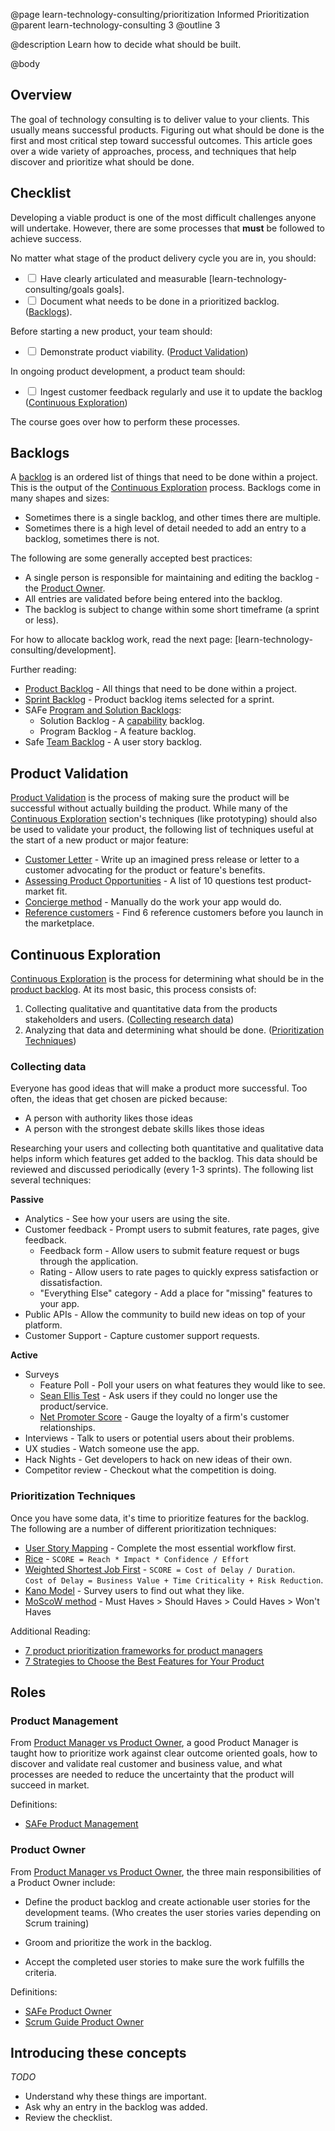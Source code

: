 @page learn-technology-consulting/prioritization Informed Prioritization
@parent learn-technology-consulting 3
@outline 3

@description Learn how to decide what should be built.

@body

## Overview

The goal of technology consulting is to deliver value to
your clients. This usually means successful products. Figuring out
what should be done is the first and most critical step toward
successful outcomes. This article goes over a wide variety of
approaches, process, and techniques that help discover and
prioritize what should be done.

## Checklist

Developing a viable product is one of the most difficult challenges
anyone will undertake. However, there are some processes that
__must__ be followed to achieve success.


No matter what stage of the product delivery cycle you are in, you should:

- <input type="checkbox"/> Have clearly articulated and measurable [learn-technology-consulting/goals goals].
- <input type="checkbox"/> Document what needs to be done in a prioritized backlog. ([Backlogs](#backlog)).


Before starting a new product, your team should:

- <input type="checkbox"/> Demonstrate product viability. ([Product Validation](#product-validation))

In ongoing product development, a product team should:

- <input type="checkbox"/> Ingest customer feedback regularly and use it to update the backlog ([Continuous Exploration](#continuous-exploration))

The course goes over how to perform these processes.

## Backlogs

A [backlog](https://en.wikipedia.org/wiki/Scrum_(software_development)#Product_backlog) is an ordered list of things that need to be done within a project. This is the output of the [Continuous Exploration](#continuous-exploration)
process. Backlogs come in many shapes and sizes:

- Sometimes there is a single backlog, and other times there are multiple.
- Sometimes there is a high level of detail needed to add an entry to a backlog,
  sometimes there is not.

The following are some generally accepted best practices:

- A single person is responsible for maintaining and editing the backlog - the [Product Owner](#product-owner).
- All entries are validated before being entered into the backlog.
- The backlog is subject to change within some short timeframe (a sprint or less).

For how to allocate backlog work, read the next page: [learn-technology-consulting/development].


Further reading:

- [Product Backlog](https://www.scrum-institute.org/The_Scrum_Product_Backlog.php) - All things that need to be done within a project.
- [Sprint Backlog](https://www.scrum.org/resources/what-is-a-sprint-backlog) - Product backlog items selected for a sprint.
- SAFe [Program and Solution Backlogs](https://www.scaledagileframework.com/program-and-solution-backlogs/):
  - Solution Backlog - A [capability](https://www.scaledagileframework.com/solution/) backlog.
  - Program Backlog - A feature backlog.
- Safe [Team Backlog](https://www.scaledagileframework.com/team-backlog/) - A user story backlog.

## Product Validation

[Product Validation](https://svpg.com/product-validation/) is the process of
making sure the product will be successful without actually building the
product. While many of the [Continuous Exploration](#continuous-exploration) section's techniques (like prototyping) should also be used to validate your product,
the following list of techniques useful at the start of a new product or major
feature:

- [Customer Letter](https://svpg.com/the-customer-letter/) - Write up an imagined press release or letter to a customer advocating for the product or feature's benefits.
- [Assessing Product Opportunities](https://svpg.com/assessing-product-opportunities/) - A list of 10 questions test product-market fit.
- [Concierge method](http://ibuildmvps.com/blog/the-concierge-minimum-viable-product-maximizes-customer-learning) - Manually do the work your app would do.
- [Reference customers](https://svpg.com/the-power-of-reference-customers/) - Find 6 reference customers before you launch in the marketplace.


## Continuous Exploration

[Continuous Exploration](https://www.scaledagileframework.com/continuous-exploration/)
is the process for determining what should be in the [product backlog](https://en.wikipedia.org/wiki/Scrum_(software_development)#Product_backlog). At its most basic, this process consists of:

1. Collecting qualitative and quantitative data from the products stakeholders and users. ([Collecting research data](#collecting-research-data))
2. Analyzing that data and determining what should be done. ([Prioritization Techniques](#prioritization-techniques))


### Collecting data

Everyone has good ideas that will make a product more successful. Too often,
the ideas that get chosen are picked because:

- A person with authority likes those ideas
- A person with the strongest debate skills likes those ideas

Researching your users and collecting both quantitative and qualitative data
helps inform which features get added to the backlog. This data should be
reviewed and discussed periodically (every 1-3 sprints).
The following list several techniques:

__Passive__

- Analytics - See how your users are using the site.
- Customer feedback - Prompt users to submit features, rate pages, give feedback.
  - Feedback form - Allow users to submit feature request or bugs through the application.
  - Rating - Allow users to rate pages to quickly express satisfaction or dissatisfaction.
  - "Everything Else" category - Add a place for "missing" features to your app.
- Public APIs - Allow the community to build new ideas on top of your platform.
- Customer Support - Capture customer support requests.

__Active__

- Surveys
  - Feature Poll - Poll your users on what features they would like to see.
  - [Sean Ellis Test](https://www.cleverism.com/product-market-fit-sean-ellis-test/) - Ask users if they could no longer use the product/service.
  - [Net Promoter Score](https://en.wikipedia.org/wiki/Net_Promoter) - Gauge the loyalty of a firm's customer relationships.
- Interviews - Talk to users or potential users about their problems.
- UX studies - Watch someone use the app.
- Hack Nights - Get developers to hack on new ideas of their own.
- Competitor review - Checkout what the competition is doing.

### Prioritization Techniques

Once you have some data, it's time to prioritize features for the backlog. The
following are a number of different prioritization techniques:


- [User Story Mapping](https://manifesto.co.uk/user-story-mapping/) -
  Complete the most essential workflow first.
- [Rice](https://www.intercom.com/blog/rice-simple-prioritization-for-product-managers/) - `SCORE = Reach * Impact * Confidence / Effort`
- [Weighted Shortest Job First](https://www.scaledagileframework.com/wsjf/) - `SCORE = Cost of Delay / Duration`.  
  `Cost of Delay = Business Value + Time Criticality + Risk Reduction`.
- [Kano Model](https://en.wikipedia.org/wiki/Kano_model) - Survey
  users to find out what they like.
- [MoScoW method](https://en.wikipedia.org/wiki/MoSCoW_method) - Must Haves > Should Haves > Could Haves > Won't Haves

Additional Reading:

- [7 product prioritization frameworks for product managers](https://roadmunk.com/guides/product-prioritization-techniques-product-managers/)
- [7 Strategies to Choose the Best Features for Your Product](https://www.productplan.com/strategies-prioritize-product-features/)

## Roles


### Product Management


From [Product Manager vs Product Owner](https://medium.com/@melissaperri/product-manager-vs-product-owner-57ff829aa74d), a good Product Manager is taught how to prioritize work against clear outcome oriented goals, how to discover and validate real customer and business value, and what processes are needed to reduce the uncertainty that the product will succeed in market.

Definitions:

- [SAFe Product Management](https://www.scaledagileframework.com/product-and-solution-management/)

### Product Owner

From [Product Manager vs Product Owner](https://medium.com/@melissaperri/product-manager-vs-product-owner-57ff829aa74d), the three main responsibilities of a Product Owner include:

- Define the product backlog and create actionable user stories for the development teams. (Who creates the user stories varies depending on Scrum training)

- Groom and prioritize the work in the backlog.

- Accept the completed user stories to make sure the work fulfills the criteria.


Definitions:

- [SAFe Product Owner](https://www.scaledagileframework.com/product-owner/)
- [Scrum Guide Product Owner](https://www.scrumguides.org/scrum-guide.html#team-po)

## Introducing these concepts

_TODO_

- Understand why these things are important.
- Ask why an entry in the backlog was added.
- Review the checklist.
